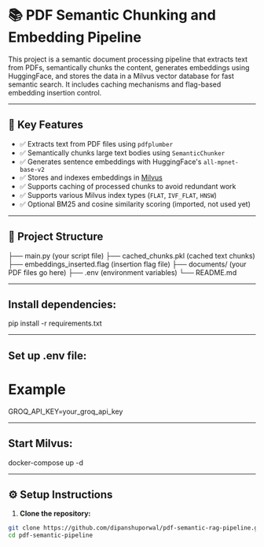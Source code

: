 # 📚 PDF Semantic Chunking and Embedding Pipeline

This project is a semantic document processing pipeline that extracts text from PDFs, semantically chunks the content, generates embeddings using HuggingFace, and stores the data in a Milvus vector database for fast semantic search. It includes caching mechanisms and flag-based embedding insertion control.

---

## 🧠 Key Features

- ✅ Extracts text from PDF files using `pdfplumber`
- ✅ Semantically chunks large text bodies using `SemanticChunker`
- ✅ Generates sentence embeddings with HuggingFace's `all-mpnet-base-v2`
- ✅ Stores and indexes embeddings in [Milvus](https://milvus.io/)
- ✅ Supports caching of processed chunks to avoid redundant work
- ✅ Supports various Milvus index types (`FLAT`, `IVF_FLAT`, `HNSW`)
- ✅ Optional BM25 and cosine similarity scoring (imported, not used yet)

---

## 📁 Project Structure

├── main.py (your script file)
├── cached_chunks.pkl (cached text chunks)
├── embeddings_inserted.flag (insertion flag file)
├── documents/ (your PDF files go here)
├── .env (environment variables)
└── README.md


---

## Install dependencies:

pip install -r requirements.txt

---

## Set up .env file:

# Example
GROQ_API_KEY=your_groq_api_key

---

## Start Milvus:

docker-compose up -d

---

## ⚙️ Setup Instructions

1. **Clone the repository:**

```bash
git clone https://github.com/dipanshuporwal/pdf-semantic-rag-pipeline.git
cd pdf-semantic-pipeline



